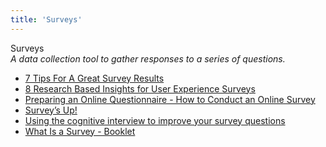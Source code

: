 ```yaml
---
title: 'Surveys'
---
```


Surveys  
_A data collection tool to gather responses to a series of questions._

*   [7 Tips For A Great Survey Results](https://uxdesign.cc/7-tips-for-a-great-questionnaire-survey-results-d7c2e2c33a27)  
*   [8 Research Based Insights for User Experience Surveys](http://www.measuringusability.com/blog/ux-surveys.php)  
*   [Preparing an Online Questionnaire - How to Conduct an Online Survey](http://www.questionpro.com/akira/showArticle.do?articleID=build01)  
*   [Survey’s Up!](https://medium.com/mule-design/surveys-up-891c3de4154b)  
*   [Using the cognitive interview to improve your survey questions](https://www.userfocus.co.uk/articles/cognitive-interviewing-for-surveys.html)  
*   [What Is a Survey - Booklet](http://www.whatisasurvey.info/)  
